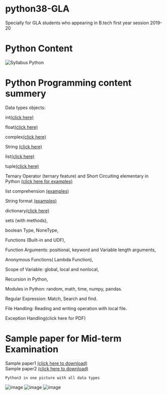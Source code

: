 # python38-GLA
Specially for GLA students who appearing in B.tech first year session 2019-20

# Python Content
![Syllabus Python](https://user-images.githubusercontent.com/15958589/72918043-00a79880-3d6b-11ea-9280-c131964d56dc.png)

# Python Programming content summery

Data types objects:
 
int[(click here)](http://amirkhan1092.c1.biz/integer.pdf)

float[(click here)](http://amirkhan1092.c1.biz/integer.pdf)
 
complex[(click here)](http://amirkhan1092.c1.biz/integer.pdf)

String [(click here)](http://www.amirkhan1092.c1.biz/string.pdf)

list[(click here)](http://www.amirkhan1092.c1.biz/list.pdf)

tuple[(click here)](http://www.amirkhan1092.c1.biz/tuple.pdf) 

Ternary Operator (ternary feature) and Short Circuiting elementary in Python [(click here for examples)](https://github.com/amirkhan1092/python38-GLA/blob/master/short_circuitry.py)

list comprehension [(examples)](https://github.com/amirkhan1092/python38-GLA/blob/master/list_comprehension.py)

String format [(examples)](https://github.com/amirkhan1092/python38-GLA/blob/master/string_format.py)

dictionary[(click here)](http://amirkhan1092.c1.biz/dict.pdf) 

sets (with methods), 

boolean Type, NoneType, 

Functions (Built-in and UDF),

Function Arguments: positional, keyword and Variable length arguments, 

Anonymous Functions( Lambda Function), 

Scope of Variable: global, local and nonlocal,  

Recursion in Python, 

Modules in Python: 
random, 
math, 
time, 
numpy, 
pandas. 

Regular Expression: Match, Search and find.

File Handling: Reading and writing operation with local file.

Exception Handling(click here for PDF)





# Sample paper for Mid-term Examination  
Sample paper1 [(click here to download)](http://amirkhan1092.c1.biz/sample-paper1.pdf)           
Sample paper2 [(click here to download)](http://amirkhan1092.c1.biz/sample-paper2.pdf)

```
Python3 in one picture with all data types 
```
    
![image](https://user-images.githubusercontent.com/15958589/72918999-a8719600-3d6c-11ea-8270-7f2362843855.png)
![image](https://user-images.githubusercontent.com/15958589/72919090-da82f800-3d6c-11ea-8dff-836c9bd368ec.png)
![image](https://user-images.githubusercontent.com/15958589/72919151-f6869980-3d6c-11ea-947b-4c6039725476.png)


